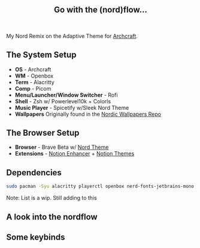 <h2 align='center'>
 Go with the (nord)flow...
</h2>

<br>

My Nord Remix on the Adaptive Theme for [Archcraft](https://archcraft.io/). 

## The System Setup
- **OS** - Archcraft
- **WM** - Openbox
- **Term** - Alacritty
- **Comp** - Picom
- **Menu/Launcher/Window Switcher** - Rofi
- **Shell** - Zsh w/ Powerlevel10k + Colorls
- **Music Player** - Spicetify w/Sleek Nord Theme
- **Wallpapers** Originally found in the [Nordic Wallpapers Repo](https://github.com/linuxdotexe/nordic-wallpapers)

## The Browser Setup

- **Browser** - Brave Beta w/ [Nord Theme](https://chromewebstore.google.com/detail/nord-theme/dhlnjfhjjbminbjbegeiijdakdkamjoi)
- **Extensions** - [Notion Enhancer](https://github.com/notion-enhancer/notion-enhancer) + [Notion Themes](https://github.com/notionblog/NotionThemes)

## Dependencies

```sh
sudo pacman -Syu alacritty playerctl openbox nerd-fonts-jetbrains-mono ttf-jetbrains-mono brightnessctl networkmanager alsa-utils alsa-plugins alsa-firmware zsh betterlockscreen thunar vlc pfetch
```

Note: List is a wip. Still adding to this

## A look into the nordflow

## Some keybinds

